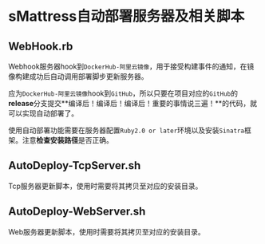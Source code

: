 # sMattress自动部署服务器及相关脚本

## WebHook.rb

Webhook服务器hook到`DockerHub-阿里云镜像`，用于接受构建事件的通知，在镜像构建成功后自动调用部署脚步更新服务器。

应为`DockerHub-阿里云镜像`hook到`GitHub`，所以只要在项目对应的`GitHub`的**release**分支提交**编译后！编译后！编译后！重要的事情说三遍！**的代码，就可以实现自动部署了。

使用自动部署功能需要在服务器配置`Ruby2.0 or later`环境以及安装`Sinatra`框架。注意**检查安装路径**是否正确。

## AutoDeploy-TcpServer.sh

Tcp服务器更新脚本，使用时需要将其拷贝至对应的安装目录。

## AutoDeploy-WebServer.sh

Web服务器更新脚本，使用时需要将其拷贝至对应的安装目录。